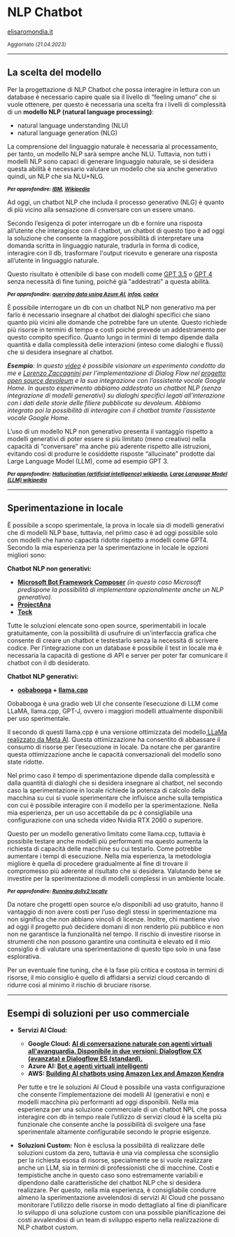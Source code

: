 # NLP Chatbot

[elisaromondia.it](https://www.elisaromondia.it/)

<sub>Aggiornato *(21.04.2023)*</sub>


---
## **La scelta del modello**

Per la progettazione di NLP Chatbot che possa interagire in lettura con un database è necessario capire quale sia il livello di “feeling umano” che si vuole ottenere, per questo è necessaria una scelta fra i livelli di complessità di un **modello NLP (natural language processing)**:

 * natural language understanding (NLU)	
 * natural language generation (NLG) 



La comprensione del linguaggio naturale è necessaria al processamento, per tanto, un modello NLP sarà sempre anche NLU. Tuttavia, non tutti i modelli NLP sono capaci di generare linguaggio naturale, se si desidera questa abilità è necessario valutare un modello che sia anche generativo quindi, un NLP che sia NLU+NLG.

<sub>***Per approfondire: [IBM](https://www.ibm.com/blog/nlp-vs-nlu-vs-nlg-the-differences-between-three-natural-language-processing-concepts/), [Wikipedia](https://en.wikipedia.org/wiki/Natural_language_generation#Example)***</sub>


Ad oggi, un chatbot NLP che includa il processo generativo (NLG) è quanto di più vicino alla sensazione di conversare con un essere umano. 

Secondo l’esigenza di poter interrogare un db e fornire una risposta all’utente che interagisce con il chatbot, un chatbot di questo tipo è ad oggi la soluzione che consente la maggiore possibilità di interpretare una domanda scritta in linguaggio naturale, tradurla in forma di codice, interagire con il db, trasformare l'output ricevuto e generare una risposta all’utente in linguaggio naturale.

Questo risultato è ottenibile di base con modelli come [GPT 3.5](https://platform.openai.com/docs/models/gpt-3-5) o [GPT 4](https://platform.openai.com/docs/models/gpt-4) senza necessità di fine tuning, poiché già "addestrati" a questa abilità.

<sub>***Per approfondire: [querying data using Azure AI](https://medium.com/microsoftazure/querying-structured-data-with-azure-openai-e59ee43867e5), [infoq](https://www.infoq.com/news/2023/03/azure-openai-chatgpt-preview/), [codex](https://openai.com/blog/openai-codex)***</sub>

È possibile interrogare un db con un chatbot NLP non generativo ma per farlo è necessario insegnare al chatbot dei dialoghi specifici che siano quanto più vicini alle domande che potrebbe fare un utente. Questo richiede più risorse in termini di tempo e costi poiché prevede un addestramento per questo compito specifico. Quanto lungo in termini di tempo dipende dalla quantità e dalla complessità delle interazioni (inteso come dialoghi e flussi) che si desidera insegnare al chatbot.

***Esempio**: In questo [video](https://www.instagram.com/tv/B2yyM8Xh4ZV/?igshid=YmMyMTA2M2Y=) è possibile visionare un esperimento condotto da me e [Lorenzo Zaccagnini](https://lorenzozaccagnini.it/) per l’implementazione di Dialog Flow nel [progetto open source devoleum](https://www.devoleum.com/) e la sua integrazione con l’assistente vocale Google Home. In questo esperimento abbiamo addestrato un chatbot NLP (senza integrazione di modelli generativi) su  dialoghi specifici legati all’interazione con i dati delle storie delle filiere pubblicate su devoleum. Abbiamo integrato poi la possibilità di interagire con il chatbot tramite l’assistente vocale Google Home.*

L’uso di un modello NLP non generativo presenta il vantaggio rispetto a modelli generativi di poter essere sì più limitato (meno creativo) nella capacità di “conversare” ma anche più aderente rispetto alle istruzioni, evitando così di produrre le cosiddette risposte “allucinate” prodotte dai Large Language Model (LLM), come ad esempio GPT 3. 

<sub>***Per approfondire: [Hallucination (artificial intelligence) wikipedia](https://en.wikipedia.org/wiki/Hallucination_(artificial_intelligence)), [Large Language Model (LLM) wikipedia](https://en.wikipedia.org/wiki/Large_language_model)***</sub>



---
## **Sperimentazione in locale**

È possibile a scopo sperimentale, la prova in locale sia di modelli generativi che di modelli NLP base, tuttavia, nel primo caso è ad oggi possibile solo con modelli che hanno capacità ridotte rispetto a modelli come GPT4. Secondo la mia esperienza per la sperimentazione in locale le opzioni migliori sono:

**Chatbot NLP non generativi:**


* **[Microsoft Bot Framework Composer](https://github.com/microsoft/BotFramework-Composer/blob/main/README.md)** *(in questo caso Microsoft predispone la possibilità di implementare opzionalmente anche un NLP generativo).*
* **[ProjectAna](https://github.com/nowfloats/ProjectAna)**
* **[Tock](https://doc.tock.ai/tock/en/)**

Tutte le soluzioni elencate sono open source, sperimentabili in locale gratuitamente, con la possibilità di usufruire di un'interfaccia grafica che consente di creare un chatbot e testestarlo senza la necessità di scrivere codice. Per l’integrazione con un database è possibile il test in locale ma è necessaria la capacità di gestione di API e server per poter far comunicare il chatbot con il db desiderato.

**Chatbot NLP generativi:**


* **[oobabooga](https://github.com/oobabooga/text-generation-webui) + [llama.cpp](https://github.com/ggerganov/llama.cpp#usage)**

Oobabooga è una gradio web UI che consente l’esecuzione di LLM come LLaMA, llama.cpp, GPT-J, ovvero i maggiori modelli attualmente disponibili per uso sperimentale. 

Il secondo di questi llama.cpp è una versione ottimizzata del modello[ LLaMa realizzato da Meta AI](https://research.facebook.com/publications/llama-open-and-efficient-foundation-language-models/). Questa ottimizzazione ha consentito di abbassare il consumo di risorse per l’esecuzione in locale. Da notare che per garantire questa ottimizzazione anche le capacità conversazionali del modello sono state ridotte.

Nel primo caso il tempo di sperimentazione dipende dalla complessità e dalla quantità di dialoghi che si desidera insegnare al chatbot, nel secondo caso la sperimentazione in locale richiede la potenza di calcolo della macchina su cui si vuole sperimentare che influisce anche sulla tempistica con cui è possibile interagire con il modello per la sperimentazione. Nella mia esperienza, per un uso accettabile da pc è consigliabile una configurazione con una scheda video Nvidia RTX 2060 o superiore. 

Questo per un modello generativo limitato come llama.ccp, tuttavia è possibile testare anche modelli più performanti ma questo aumenta la richiesta di capacità delle macchine su cui testarlo. Come potrebbe aumentare i tempi di esecuzione. Nella mia esperienza, la metodologia migliore è quella di procedere gradualmente al fine di trovare il compromesso più aderente al risultato che si desidera. Valutando bene se investire per la sperimentazione di modelli complessi in un ambiente locale. 

<sub>***Per approfondire:  [Running dolly2 locally](https://huggingface.co/databricks/dolly-v2-12b/discussions/27)***</sub>

Da notare che progetti open source e/o disponibili ad uso gratuito, hanno il vantaggio di non avere costi per l’uso degli stessi in sperimentazione ma non significa che non abbiano vincoli di licenze. Inoltre, chi mantiene vivo ad oggi il progetto può decidere domani di non renderlo più pubblico e non non ne garantisce la funzionalità nel tempo. Il rischio di investire risorse in strumenti che non possono garantire una continuità è elevato ed il mio consiglio è di valutare una sperimentazione di questo tipo solo in una fase esplorativa.

Per un eventuale fine tuning, che è la fase più critica e costosa in termini di risorse, il mio consiglio è quello di affidarsi a servizi cloud cercando di ridurre così al minimo il rischio di bruciare risorse.


---
## **Esempi di soluzioni per uso commerciale**

* **Servizi AI Cloud:**

  * **Google Cloud: [AI di conversazione naturale con agenti virtuali all'avanguardia. Disponibile in due versioni: Dialogflow CX (avanzata) e Dialogflow ES (standard). ](https://cloud.google.com/dialogflow?hl=it)**
  * **Azure AI: [Bot e agenti virtuali intelligenti](https://powervirtualagents.microsoft.com/it-it/)**
  * **AWS:  [Building AI chatbots using Amazon Lex and Amazon Kendra](https://aws.amazon.com/it/blogs/machine-learning/building-ai-chatbots-using-amazon-lex-and-amazon-kendra-for-filtering-query-results-based-on-user-context/)**


  Per tutte e tre le soluzioni AI Cloud è possibile una vasta configurazione che consente l’implementazione dei modelli AI (generativi e non) e modelli macchina più performanti ad oggi disponibili. Nella mia esperienza per una soluzione commerciale di un chatbot NPL che possa interagire con db in tempo reale l’utilizzo di servizi cloud è la scelta più funzionale che consente anche la possibilità di svolgere una fase sperimentale altamente configurabile secondo le proprie esigenze. 


* **Soluzioni Custom:** Non è esclusa la possibilità di realizzare delle soluzioni custom da zero, tuttavia è una via complessa che sconsiglio per la richiesta esosa di risorse, specialmente se si vuole realizzare anche un LLM, sia in termini di professionisti che di macchine. Costi e tempistiche anche in questo caso sono estremamente variabili e dipendono dalle caratteristiche del chatbot NLP che si desidera realizzare. Per questo, nella mia esperienza, è consigliabile condurre almeno la sperimentazione avvelendosi di servizi AI Cloud che possano monitorare l’utilizzo delle risorse in modo dettagliato al fine di pianificare lo sviluppo di una soluzione custom con una possibile pianificazione dei costi avvalendosi di un team di sviluppo esperto nella realizzazione di NLP chatbot custom. 
